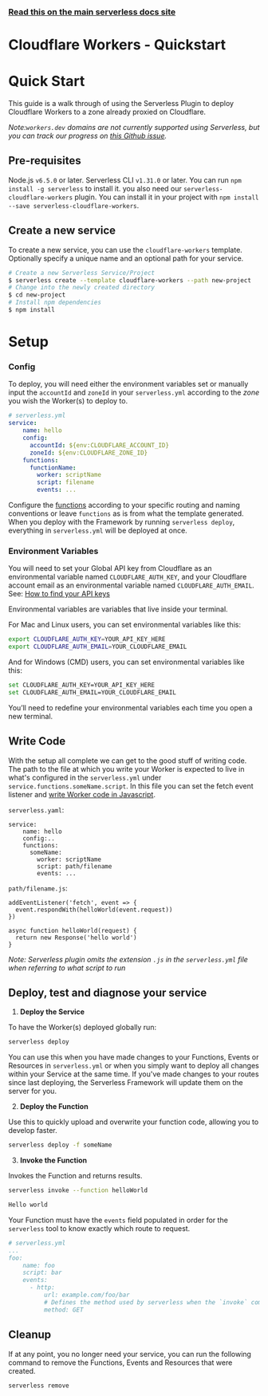 <!--
title: Serverless Framework - Workers Guide - Quick Start
menuText: Quick Start
menuOrder: 2
description: Getting started with the Serverless Framework on Cloudflare Workers
layout: Doc
-->

<!-- DOCS-SITE-LINK:START automatically generated  -->
### [Read this on the main serverless docs site](https://www.serverless.com/framework/docs/providers/cloudflare/guide/quick-start)
<!-- DOCS-SITE-LINK:END -->

# Cloudflare Workers - Quickstart

# Quick Start

This guide is a walk through of using the Serverless Plugin to deploy Cloudflare Workers to a zone already proxied on Cloudflare.

*Note:`workers.dev` domains are not currently supported using Serverless, but you can track our progress on [this Github issue](https://github.com/cloudflare/serverless-cloudflare-workers/issues/36).*

## Pre-requisites
Node.js `v6.5.0` or later.
Serverless CLI `v1.31.0` or later. You can run `npm install -g serverless` to install it. you also need our `serverless-cloudflare-workers` plugin. You can install it in your project with `npm install --save serverless-cloudflare-workers`.

## Create a new service

To create a new service, you can use the `cloudflare-workers` template. Optionally specify a unique name and an optional path for your service.
```bash
# Create a new Serverless Service/Project
$ serverless create --template cloudflare-workers --path new-project
# Change into the newly created directory
$ cd new-project
# Install npm dependencies
$ npm install
```

# Setup 

### Config

To deploy, you will need either the environment variables set or manually input the `accountId` and  `zoneId` in your `serverless.yml` according to the *zone* you wish the Worker(s) to deploy to.

```yaml
# serverless.yml
service:
    name: hello
    config:
      accountId: ${env:CLOUDFLARE_ACCOUNT_ID} 
      zoneId: ${env:CLOUDFLARE_ZONE_ID} 
    functions:
      functionName:
        worker: scriptName
        script: filename
        events: ...
```

Configure the [functions](#function) according to your specific routing and naming conventions or leave `functions` as is from what the template generated. When you deploy with the Framework by running `serverless deploy`, everything in `serverless.yml` will be deployed at once.

### Environment Variables 

You will need to set your Global API key from Cloudflare as an environmental variable named `CLOUDFLARE_AUTH_KEY`, and your Cloudflare account email as an environmental variable named `CLOUDFLARE_AUTH_EMAIL`. See: [How to find your API keys](https://support.cloudflare.com/hc/en-us/articles/200167836)

Environmental variables are variables that live inside your terminal.

For Mac and Linux users, you can set environmental variables like this:

```bash
export CLOUDFLARE_AUTH_KEY=YOUR_API_KEY_HERE
export CLOUDFLARE_AUTH_EMAIL=YOUR_CLOUDFLARE_EMAIL
```

And for Windows (CMD) users, you can set environmental variables like this:

```bash
set CLOUDFLARE_AUTH_KEY=YOUR_API_KEY_HERE
set CLOUDFLARE_AUTH_EMAIL=YOUR_CLOUDFLARE_EMAIL
```

You’ll need to redefine your environmental variables each time you open a new terminal.

## Write Code

With the setup all complete we can get to the good stuff of writing code. The path to the file at which you write your Worker is expected to live in what's configured in the `serverless.yml` under `service.functions.someName.script`. In this file you can set the fetch event listener and [write Worker code in Javascript](https://developers.cloudflare.com/workers/writing-workers/).

`serverless.yaml`:

```
service:
    name: hello
    config:..
    functions:
      someName:
        worker: scriptName
        script: path/filename
        events: ...
```

`path/filename.js`:

```
addEventListener('fetch', event => {
  event.respondWith(helloWorld(event.request))
})

async function helloWorld(request) {
  return new Response('hello world')
}
```

*Note: Serverless plugin omits the extension `.js` in the `serverless.yml` file when referring to what script to run*

## Deploy, test and diagnose your service

1. **Deploy the Service**

To have the Worker(s) deployed globally run:

```bash
serverless deploy
```

You can use this when you have made changes to your Functions, Events or Resources in `serverless.yml` or when you simply want to deploy all changes within your Service at the same time. If you've made changes to your routes since last deploying, the Serverless Framework will update them on the server for you.

2. **Deploy the Function**

Use this to quickly upload and overwrite your function code, allowing you to develop faster.

```bash
serverless deploy -f someName
```

3. **Invoke the Function**

Invokes the Function and returns results.

```bash
serverless invoke --function helloWorld

Hello world
```

Your Function must have the `events` field populated in order for the `serverless` tool to know exactly which route to request. 

```yml
# serverless.yml
...
foo:
    name: foo
    script: bar
    events:
      - http:
          url: example.com/foo/bar
          # Defines the method used by serverless when the `invoke` command is used. Cloudflare Workers only support GET requests for now
          method: GET
```


## Cleanup
If at any point, you no longer need your service, you can run the following command to remove the Functions, Events and Resources that were created.

```bash
serverless remove
```
